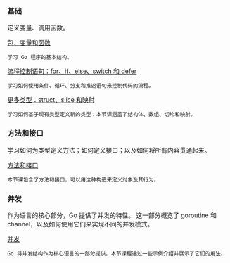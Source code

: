 ### 基础
定义变量、调用函数。

[包、变量和函数](https://tour.go-zh.org/basics/1)
~~~
学习 Go 程序的基本结构。
~~~

[流程控制语句：for、if、else、switch 和 defer](https://tour.go-zh.org/flowcontrol/1)
~~~
学习如何使用条件、循环、分支和推迟语句来控制代码的流程。
~~~

[更多类型：struct、slice 和映射](https://tour.go-zh.org/moretypes/1)
~~~
学习如何基于现有类型定义新的类型：本节课涵盖了结构体、数组、切片和映射。
~~~

### 方法和接口
学习如何为类型定义方法；如何定义接口；以及如何将所有内容贯通起来。

[方法和接口](https://tour.go-zh.org/methods/1)
~~~
本节课包含了方法和接口，可以用这种构造来定义对象及其行为。
~~~

### 并发
作为语言的核心部分，Go 提供了并发的特性。
这一部分概览了 goroutine 和 channel，以及如何使用它们来实现不同的并发模式。

[并发](https://tour.go-zh.org/concurrency/1)
~~~
Go 将并发结构作为核心语言的一部分提供。本节课程通过一些示例介绍并展示了它们的用法。
~~~
